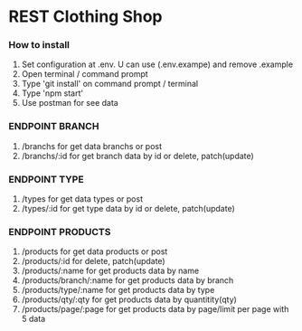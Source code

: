# REST Clothing Shop

### How to install
1. Set configuration at .env. U can use (.env.exampe) and remove .example 
2. Open terminal / command prompt
3. Type 'git install' on command prompt / terminal
4. Type 'npm start'
5. Use postman for see data

### ENDPOINT BRANCH
1. /branchs for get data branchs or post
2. /branchs/:id for get branch data by id or delete, patch(update)

### ENDPOINT TYPE
1. /types for get data types or post
2. /types/:id for get type data by id or delete, patch(update)

### ENDPOINT PRODUCTS
1. /products for get data products or post
2. /products/:id for delete, patch(update)
3. /products/:name for get products data by name
4. /products/branch/:name for get products data by branch
5. /products/type/:name for get products data by type
6. /products/qty/:qty for get products data by quantitity(qty)
7. /products/page/:page for get products data by page/limit per page with 5 data
